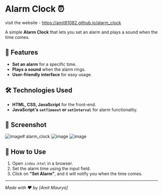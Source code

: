 


 # Alarm Clock ⏰  

 visit the website - https://amit81082.github.io/alarm_clock

A simple **Alarm Clock** that lets you set an alarm and plays a sound when the time comes.  

## 🚀 Features  
- **Set an alarm** for a specific time.  
- **Plays a sound** when the alarm rings.  
- **User-friendly interface** for easy usage.  

## 🛠️ Technologies Used  
- **HTML, CSS, JavaScript** for the front-end.  
- **JavaScript's `setTimeout` or `setInterval`** for alarm functionality.  

## 📸 Screenshot  
![image](https://github.com/user-attachments/assets/05cff331-979a-48f2-a47f-5080f6a1db44)﻿# alarm_clock
![image](https://github.com/user-attachments/assets/fd2af839-c0d8-4576-b202-ef54b934f514)
![image](https://github.com/user-attachments/assets/0e8bcd5b-1d2e-442c-bf33-147657591204)


## 📂 How to Use  
1. Open `index.html` in a browser.  
2. Set the alarm time using the input field.  
3. Click on **"Set Alarm"**, and it will notify you when the time comes.  

 

---
*Made with ❤️ by [Amit Maurya]*  

